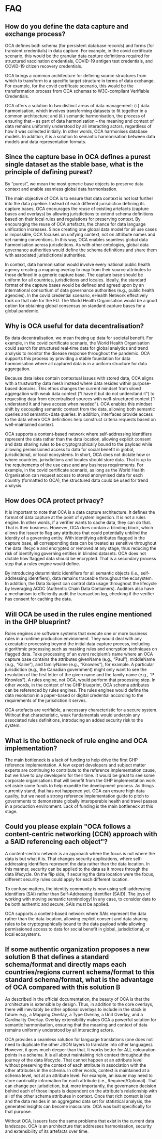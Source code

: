 # FAQ

## How do you define the data capture and exchange process?

OCA defines both schema (for persistent database records) and forms (for
transient credentials) in data capture. For example, in the covid certificate
scenario, this would be the granular data capture definitions required for
structured vaccination credentials, COVID-19 antigen test credentials, and
COVID-19 citizen recovery credentials.

OCA brings a common architecture for defining source structures from which to
transform to a specific target structure in terms of data exchange. For example,
for the covid certificate scenario, this would be the transformation process
  from OCA schemas to W3C-compliant Verifiable Credentials.

OCA offers a solution to two distinct areas of data management: (i.) data
harmonisation, which involves transforming datasets to fit together in a common
architecture; and (ii.) semantic harmonisation, the process of ensuring that –
as part of data harmonisation – the meaning and context of data remains
uniformly understood by all interacting actors, regardless of how it was
collected initially. In other words, OCA harmonises database models. In
addition, it is a solution to semantic harmonisation between data models and
data representation formats.


## Since the capture base in OCA defines a purest single dataset as the stable base, what is the principle of defining purest?

By “purest”, we mean the most generic base objects to preserve data context and
enable seamless global data harmonisation.

The main objective of OCA is to ensure that data context is not lost further
into the data pipeline. Instead of each different jurisdiction defining its
capture bases, OCA encourages the reuse of existing artefacts (capture bases and
overlays) by allowing jurisdictions to extend schema definitions based on their
local rules and regulations for preserving context. By encouraging the reuse of
OCA artefacts, the chance for data language unification increases. Since
creating one global data model for all use cases is impossible, OCA focuses on
unifying context, not on attribute names and set naming conventions. In this
way, OCA enables seamless global data harmonisation across jurisdictions. As
with other ontologies, global data governance authorities would define the
schema definitions and share them with associated jurisdictional authorities.

In context, data harmonisation would involve every national public health agency
creating a mapping overlay to map from their source attributes to those defined
in a generic capture base. The capture base should be uniform for all countries,
jurisdictions and locales. Ideally, the standard format of the capture bases
would be defined and agreed upon by an international consortium of data
governance authorities (e.g., public health agencies). In the covid credential
scenario, eHealth Network effectively took on that role for the EU. The World
Health Organisation would be a good option for obtaining global consensus on
standard capture bases for a global pandemic.

## Why is OCA useful for data decentralisation?

By data decentralisation, we mean freeing up data for societal benefit. For
example, in the covid certificate scenario, the World Health Organisation could
search for structured real-time data for global analytics and trend analysis to
monitor the disease response throughout the pandemic. OCA supports this process
by providing a stable foundation for data harmonisation where all captured data
is in a uniform structure for data aggregation.

Because data lakes contain contextual issues with stored data, OCA aligns with a
trustworthy data mesh instead where data resides within purpose-based domains.
This ethos changes the current mindset from siloed aggregation with weak data
context ("I have it but do not understand it") to requesting data from
decentralised sources with well-structured context ("I understand it and have
access when needed"). OCA enables this mindset shift by decoupling semantic
context from the data, allowing both semantic queries and semantic+data queries.
In addition, interfaces provide access to the data where OCA definitions help
construct criteria requests based on well-maintained context.

OCA supports a content-based network where self-addressing identifiers represent
the data rather than the data location, allowing explicit consent and data
sharing rules to be cryptographically bound to the payload while allowing
permissioned access to data for social benefit in global, jurisdictional, or
local ecosystems. In short, OCA does not dictate how or where countries,
jurisdictions and locales should store data. That is up to the requirements of
the use case and any business requirements. For example, in the covid
certificate scenario, as long as the World Health Organisation can request
access to stored anonymised data for each country (formatted to OCA), the
structured data could be used for trend analysis.

## How does OCA protect privacy?

It is important to note that OCA is a data capture architecture. It defines the
format of data capture at the point of system ingestion. It is not a rules
engine. In other words, if a verifier wants to cache data, they can do that.
That is their business. However, OCA does contain a blinding block, which allows
the issuer to flag any attributes that could potentially unblind the identity of
a governing entity. With identifying attributes flagged in the capture base, all
corresponding data can be treated as sensitive throughout the data lifecycle and
encrypted or removed at any stage, thus reducing the risk of identifying
governing entities in blinded datasets. OCA does not dictate how flagged data
should be encrypted. That is a secondary process step that a rules engine would
define.

By introducing deterministic identifiers for all semantic objects (i.e.,
self-addressing identifiers), data remains traceable throughout the ecosystem.
In addition, the Data Subject can control data usage throughout the lifecycle by
leveraging ACDC (Authentic Chain Data Containers). Auditors also have a
mechanism to efficiently audit the transaction log, checking if the verifier has
consent for caching the data.

## Will OCA be used in the rules engine mentioned in the GHP blueprint?

Rules engines are software systems that execute one or more business rules in a
runtime production environment. They would deal with any executable processing
beyond the initial data capture process, including algorithmic processing such
as masking rules and encryption techniques on flagged data. Take processing of
an event recipient’s name where an OCA capture base contains the attributes
givenName (e.g., “Paul”), middleName (e.g., “Kaine”), and familyName (e.g.,
“Knowles”), for example. A particular jurisdiction (e.g., the Canadian
government) might only want to see the resolution of the first letter of the
given name and the family name (e.g., “P Knowles”). A rules engine, not OCA,
would perform that processing step. In other words, in the context of the GHP
blueprint, OCA schema attributes can be referenced by rules engines. The rules
engines would define the data resolution in a paper-based or digital credential
according to the requirements of the jurisdiction it serves.

OCA artefacts are verifiable, a necessary characteristic for a secure system.
Without that characteristic, weak fundamentals would underpin any associated
rules definitions, introducing an added security risk to the system.


## What is the bottleneck of rule engine and OCA implementation?

The main bottleneck is a lack of funding to help drive the first GHP reference
implementation. A few expert developers and subject matter experts are
continuing to contribute to the reference implementation cause, but we have to
pay developers for their time. It would be great to see some corporate
organisations that will benefit from the GHP implementation work set aside some
funds to help expedite the development process. As things currently stand, that
has not happened yet. OCA can ensure high data quality, but we need a strong
reference implementation guide to pitch to governments to demonstrate globally
interoperable health and travel passes in a production environment. Lack of
funding is the main bottleneck at this stage.

## Could you please explain "OCA follows a content-centric networking (CCN) approach with a SAID referencing each object"?

A content-centric network is an approach where the focus is not where the data
is but what it is. That changes security applications, where self-addressing
identifiers represent the data rather than the data location. In this manner,
security can be applied to the data as it moves through the data lifecycle. On
the flip side, if securing the data location were the focus, different security
rules could apply for each different location.

To confuse matters, the identity community is now using self-addressing
identifiers (SAI) rather than Self-Addressing Identifier (SAID). The joys
of working with moving semantic terminology! In any case, to consider data to be
both authentic and secure, SAIs must be applied.

OCA supports a content-based network where SAIs represent the data rather than
the data location, allowing explicit consent and data sharing rules to be
cryptographically bound to the data payload while allowing permissioned access
to data for social benefit in global, jurisdictional, or local ecosystems.

## If some authentic organization proposes a new solution B that defines a standard schema/format and directly maps each countries/regions current schema/format to this standard schema/format, what is the advantage of OCA compared with this solution B

As described in the official documentation, the beauty of OCA is that the
architecture is extensible by design. Thus, in addition to the core overlays,
there will inevitably be other optional overlays to include in the stack in
future: e.g., a Mapping Overlay, a Type Overlay, a Unit Overlay, and a
Cardinality Overlay. Overlay extensibility makes OCA a powerful solution for
semantic harmonisation, ensuring that the meaning and context of data remains
uniformly understood by all interacting actors.

OCA provides a seamless solution for language translations (one does not need to
duplicate the other JSON layers to translate into other languages). However, it
goes much deeper than that. It works better for ALL colouration points in a
schema. It is all about maintaining rich context throughout the journey of the
data lifecycle. That cannot happen at an attribute level without preserving the
context of each attribute in association with the other attributes in the
schema. In other words, context is maintained at a schema level, not at an
attribute level. For example, an issuer may need to store cardinality
information for each attribute (i.e., Required/Optional). That can change per
jurisdiction, but, more importantly, the governance decision behind each of
those inputs is dependent on the attribute's relationship with all of the other
schema attributes in context. Once that rich context is lost and the data
resides in an aggregated data set for statistical analysis, the generated
insights can become inaccurate. OCA was built specifically for that purpose.

Without OCA, issuers face the same problems that exist in the current data
landscape. OCA is an architecture that addresses harmonisation, security and
extensibility of its artefacts over time.
